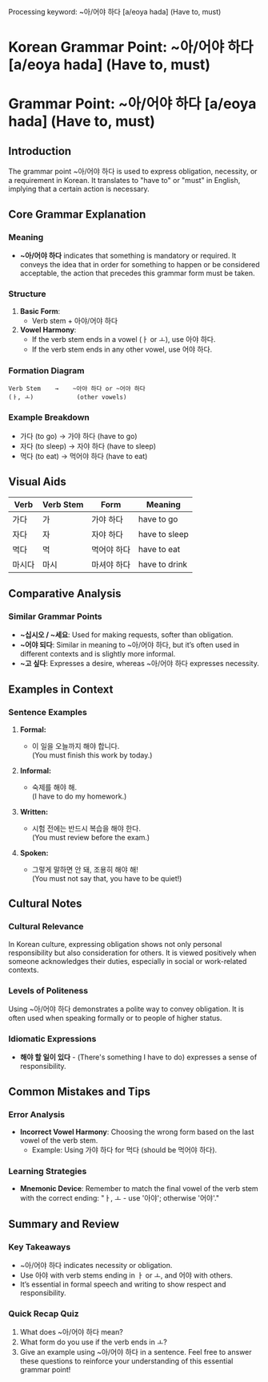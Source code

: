 Processing keyword: ~아/어야 하다 [a/eoya hada] (Have to, must)
# Korean Grammar Point: ~아/어야 하다 [a/eoya hada] (Have to, must)
# Grammar Point: ~아/어야 하다 [a/eoya hada] (Have to, must)
## Introduction
The grammar point ~아/어야 하다 is used to express obligation, necessity, or a requirement in Korean. It translates to "have to" or "must" in English, implying that a certain action is necessary.
## Core Grammar Explanation
### Meaning
- **~아/어야 하다** indicates that something is mandatory or required. It conveys the idea that in order for something to happen or be considered acceptable, the action that precedes this grammar form must be taken.
### Structure
1. **Basic Form**: 
   - Verb stem + 아야/어야 하다
2. **Vowel Harmony**: 
   - If the verb stem ends in a vowel (ㅏ or ㅗ), use 아야 하다.
   - If the verb stem ends in any other vowel, use 어야 하다.
### Formation Diagram
```plaintext
Verb Stem    →    ~아야 하다 or ~어야 하다
(ㅏ, ㅗ)            (other vowels)
```
### Example Breakdown
- 가다 (to go) → 가야 하다 (have to go)
- 자다 (to sleep) → 자야 하다 (have to sleep)
- 먹다 (to eat) → 먹어야 하다 (have to eat)
## Visual Aids
| Verb   | Verb Stem | Form               | Meaning             |
|--------|-----------|--------------------|---------------------|
| 가다   | 가        | 가야 하다          | have to go          |
| 자다   | 자        | 자야 하다          | have to sleep       |
| 먹다   | 먹        | 먹어야 하다        | have to eat         |
| 마시다 | 마시      | 마셔야 하다        | have to drink       |
## Comparative Analysis
### Similar Grammar Points
- **~십시오 / ~세요**: Used for making requests, softer than obligation.
- **~어야 되다**: Similar in meaning to ~아/어야 하다, but it’s often used in different contexts and is slightly more informal. 
- **~고 싶다**: Expresses a desire, whereas ~아/어야 하다 expresses necessity.
## Examples in Context
### Sentence Examples
1. **Formal:** 
   - 이 일을 오늘까지 해야 합니다.  
     (You must finish this work by today.)
   
2. **Informal:**
   - 숙제를 해야 해.  
     (I have to do my homework.)
3. **Written:**
   - 시험 전에는 반드시 복습을 해야 한다.  
     (You must review before the exam.)
4. **Spoken:**
   - 그렇게 말하면 안 돼, 조용히 해야 해!  
     (You must not say that, you have to be quiet!)
## Cultural Notes
### Cultural Relevance
In Korean culture, expressing obligation shows not only personal responsibility but also consideration for others. It is viewed positively when someone acknowledges their duties, especially in social or work-related contexts.
### Levels of Politeness
Using ~아/어야 하다 demonstrates a polite way to convey obligation. It is often used when speaking formally or to people of higher status. 
### Idiomatic Expressions
- **해야 할 일이 있다** - (There's something I have to do) expresses a sense of responsibility.
## Common Mistakes and Tips
### Error Analysis
- **Incorrect Vowel Harmony**: Choosing the wrong form based on the last vowel of the verb stem.
  - Example: Using 가야 하다 for 먹다 (should be 먹어야 하다).
### Learning Strategies
- **Mnemonic Device**: Remember to match the final vowel of the verb stem with the correct ending: "ㅏ, ㅗ - use '아야'; otherwise '어야'."
## Summary and Review
### Key Takeaways
- ~아/어야 하다 indicates necessity or obligation.
- Use 아야 with verb stems ending in ㅏ or ㅗ, and 어야 with others.
- It’s essential in formal speech and writing to show respect and responsibility.
### Quick Recap Quiz
1. What does ~아/어야 하다 mean?
2. What form do you use if the verb ends in ㅗ?
3. Give an example using ~아/어야 하다 in a sentence.
Feel free to answer these questions to reinforce your understanding of this essential grammar point!

